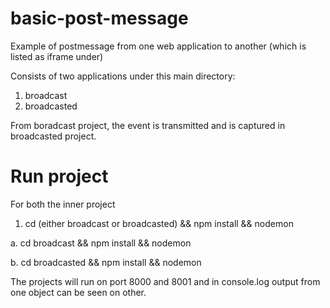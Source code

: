 # basic-post-message
Example of postmessage from one web application to another (which is listed as iframe under)

Consists of two applications under this main directory:
1. broadcast
2. broadcasted

From boradcast project, the event is transmitted and is captured in broadcasted project. 



# Run project
For both the inner project
1. cd <project-name> (either broadcast or broadcasted) && npm install && nodemon
  
  a. cd broadcast && npm install && nodemon
  
  b. cd broadcasted && npm install && nodemon
  
 The projects will run on port 8000 and 8001 and in console.log output from one object can be seen on other.
